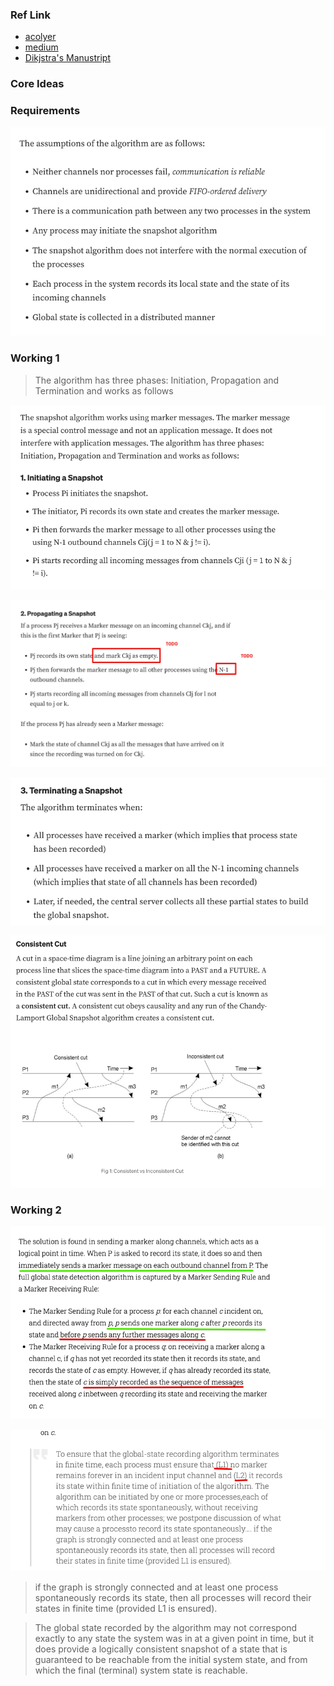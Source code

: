 ### Ref Link

- [acolyer](https://blog.acolyer.org/2015/04/22/distributed-snapshots-determining-global-states-of-distributed-systems/)
- [medium](https://medium.com/big-data-processing/global-snapshot-chandy-lamport-algorithm-consistent-cut-ec85aa3e7c9d)
- [Dikjstra's Manustript](https://www.cs.utexas.edu/users/EWD/transcriptions/EWD08xx/EWD864a.html)

### Core Ideas

### Requirements
![img_2.png](misc/img_2.png)

### Working 1
>  The algorithm has three phases: Initiation, Propagation and Termination and works as follows

![img_3.png](misc/img_3.png)

![img_4.png](misc/img_4.png)

![img_5.png](misc/img_5.png)

![img_6.png](misc/img_6.png)

### Working 2

![img.png](misc/img_0.png)

![img_1.png](misc/img_1.png)

> if the graph is strongly connected and at least one process spontaneously records its state, then all processes will
> record their states in finite time (provided L1 is ensured).


> The global state recorded by the algorithm may not correspond exactly to any state the system was in at a given point
> in time, but it does provide a logically consistent snapshot of a state that is guaranteed to be reachable from the
> initial system state, and from which the final (terminal) system state is reachable.
